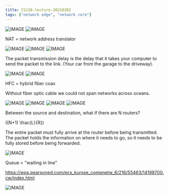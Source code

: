 ```yaml
---
title: CS138-lecture-20210202
tags: ["network edge", "network core"]
---
```


![IMAGE](/007D9B5E2B8501191DFCD8E3309ACDE7.jpg)
![IMAGE](/3217A65B8AB3FC920E379B8DFE897599.jpg)

NAT = network address translator

![IMAGE](/5118CD86BABC607DF4C01B3E8E481E98.jpg)
![IMAGE](/06C632128D22110DA78BDEDB2D8F7C31.jpg)
![IMAGE](/62473E5C4024AF633305ADE464992AD7.jpg)

The packet transmission delay is the delay that it takes your computer to send the packet to the link. (Your car from the garage to the driveway).

![IMAGE](/C6FDF7FE1A8D0A0CB1E57A76D65BECDC.jpg)
![IMAGE](/4FA81C829B8532B58F280100F9122542.jpg)

HFC = hybrid fiber coax

Without fiber optic cable we could not span networks across oceans.

![IMAGE](/84FD1CC8E5B586A60D0BCE88E0306547.jpg)
![IMAGE](/10F0A126ECEF65731534255102AAD464.jpg)
![IMAGE](/F305B59DCA20CB11037CA9835BEE957B.jpg)
![IMAGE](/185021269D621ADB87C31FFC3808B58B.jpg)

Between the source and destination, what if there are N routers?

\((N+1) \frac{L}{R}\)

The entire packet must fully arrive at the router before being transmitted. The packet holds the information on where it needs to go, so it needs to be fully stored before being forwarded.

![IMAGE](/28BAEEBD8D81B3BE26116E3FC52B123B.jpg)

Queue = "waiting in line"

https://wps.pearsoned.com/ecs_kurose_compnetw_6/216/55463/14198700.cw/index.html

![IMAGE](/2862355D111A9D2B24FDD9098EADC0B0.jpg)
